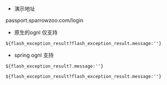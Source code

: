 - 演示地址

passport.sparrowzoo.com/login 

- 原生的ognl 仅支持
```aidl
${flash_exception_result?flash_exception_result.message:''}
```
- spring ognl 支持
```aidl
${flash_exception_result?.message:''}

${flash_exception_result?flash_exception_result.message:''}

```
